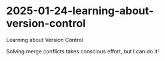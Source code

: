 # 2025-01-24-learning-about-version-control
Learning about Version Control

Solving merge conflicts takes conscious effort, but I can do it!
